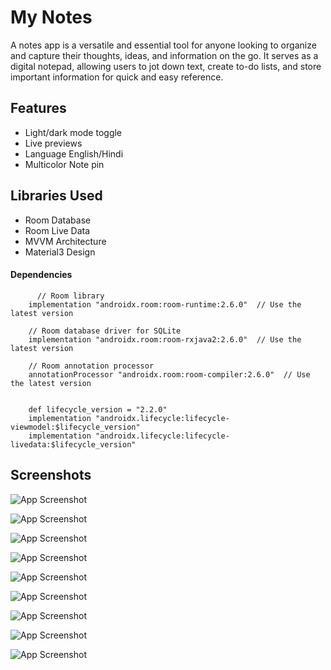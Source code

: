 
# My Notes

A notes app is a versatile and essential tool for anyone looking to organize and capture their thoughts, ideas, and information on the go. It serves as a digital notepad, allowing users to jot down text, create to-do lists, and store important information for quick and easy reference.


## Features

- Light/dark mode toggle
- Live previews
- Language English/Hindi
- Multicolor Note pin


## Libraries Used
- Room Database
- Room Live Data
- MVVM Architecture
- Material3 Design 

#### Dependencies 

```http
      // Room library
    implementation "androidx.room:room-runtime:2.6.0"  // Use the latest version

    // Room database driver for SQLite
    implementation "androidx.room:room-rxjava2:2.6.0"  // Use the latest version

    // Room annotation processor
    annotationProcessor "androidx.room:room-compiler:2.6.0"  // Use the latest version


    def lifecycle_version = "2.2.0"
    implementation "androidx.lifecycle:lifecycle-viewmodel:$lifecycle_version"
    implementation "androidx.lifecycle:lifecycle-livedata:$lifecycle_version"
```




## Screenshots

![App Screenshot](https://raw.githubusercontent.com/CelSysVikas/MyNotes_project/master/image1.png)

![App Screenshot](https://raw.githubusercontent.com/CelSysVikas/MyNotes_project/master/image2.png)

![App Screenshot](https://raw.githubusercontent.com/CelSysVikas/MyNotes_project/master/image3.png)

![App Screenshot](https://raw.githubusercontent.com/CelSysVikas/MyNotes_project/master/image4.png)

![App Screenshot](https://raw.githubusercontent.com/CelSysVikas/MyNotes_project/master/image5.png)

![App Screenshot](https://raw.githubusercontent.com/CelSysVikas/MyNotes_project/master/image6.png)

![App Screenshot](https://raw.githubusercontent.com/CelSysVikas/MyNotes_project/master/image7.png)

![App Screenshot](https://raw.githubusercontent.com/CelSysVikas/MyNotes_project/master/image8.png)

![App Screenshot](https://raw.githubusercontent.com/CelSysVikas/MyNotes_project/master/image9.png)

